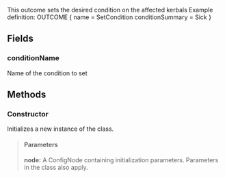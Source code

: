             
This outcome sets the desired condition on the affected kerbals Example definition: OUTCOME { name = SetCondition conditionSummary = Sick }   
        
## Fields

### conditionName
Name of the condition to set
## Methods


### Constructor
Initializes a new instance of the class.
> #### Parameters
> **node:** A ConfigNode containing initialization parameters. Parameters in the class also apply.


